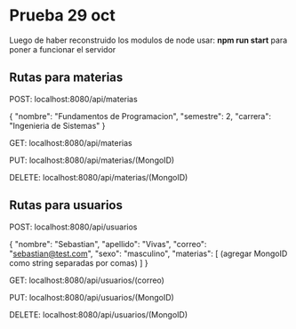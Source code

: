 # Prueba 29 oct

Luego de haber reconstruido los modulos de node usar: **npm run start** para poner a funcionar el servidor

## Rutas para materias

POST: localhost:8080/api/materias

  {
      "nombre": "Fundamentos de Programacion",
      "semestre": 2,
      "carrera": "Ingenieria de Sistemas"
  }
  
GET: localhost:8080/api/materias

PUT: localhost:8080/api/materias/(MongoID)

DELETE: localhost:8080/api/materias/(MongoID)

## Rutas para usuarios

POST: localhost:8080/api/usuarios

{
    "nombre": "Sebastian",
    "apellido": "Vivas",
    "correo": "sebastian@test.com",
    "sexo": "masculino",
    "materias": [
        (agregar MongoID como string separadas por comas)
    ]
}

GET: localhost:8080/api/usuarios/(correo)

PUT: localhost:8080/api/usuarios/(MongoID)

DELETE: localhost:8080/api/usuarios/(MongoID)

